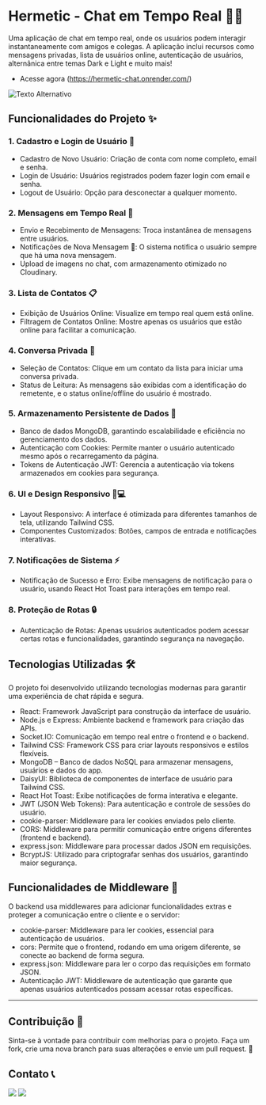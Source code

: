 # Hermetic - Chat em Tempo Real 🚀💬
Uma aplicação de chat em tempo real, onde os usuários podem interagir instantaneamente com amigos e colegas. A aplicação inclui recursos como mensagens privadas, lista de usuários online, autenticação de usuários, alternânica entre temas Dark e Light e muito mais! 
- Acesse agora (https://hermetic-chat.onrender.com/)

![Texto Alternativo](https://i.imgur.com/UtTwyU9.png)

## Funcionalidades do Projeto ✨
### 1. Cadastro e Login de Usuário 🔑
- Cadastro de Novo Usuário: Criação de conta com nome completo, email e senha.
- Login de Usuário: Usuários registrados podem fazer login com email e senha.
- Logout de Usuário: Opção para desconectar a qualquer momento.
### 2. Mensagens em Tempo Real 💬
- Envio e Recebimento de Mensagens: Troca instantânea de mensagens entre usuários.
- Notificações de Nova Mensagem 🔔: O sistema notifica o usuário sempre que há uma nova mensagem.
- Upload de imagens no chat, com armazenamento otimizado no Cloudinary.
### 3. Lista de Contatos 📋
- Exibição de Usuários Online: Visualize em tempo real quem está online.
- Filtragem de Contatos Online: Mostre apenas os usuários que estão online para facilitar a comunicação.
### 4. Conversa Privada 💌
- Seleção de Contatos: Clique em um contato da lista para iniciar uma conversa privada.
- Status de Leitura: As mensagens são exibidas com a identificação do remetente, e o status online/offline do usuário é mostrado.
### 5. Armazenamento Persistente de Dados 💾
- Banco de dados MongoDB, garantindo escalabilidade e eficiência no gerenciamento dos dados.
- Autenticação com Cookies: Permite manter o usuário autenticado mesmo após o recarregamento da página.
- Tokens de Autenticação JWT: Gerencia a autenticação via tokens armazenados em cookies para segurança.
### 6. UI e Design Responsivo 📱💻
- Layout Responsivo: A interface é otimizada para diferentes tamanhos de tela, utilizando Tailwind CSS.
- Componentes Customizados: Botões, campos de entrada e notificações interativas.
### 7. Notificações de Sistema ⚡
- Notificação de Sucesso e Erro: Exibe mensagens de notificação para o usuário, usando React Hot Toast para interações em tempo real.
### 8. Proteção de Rotas 🔒
- Autenticação de Rotas: Apenas usuários autenticados podem acessar certas rotas e funcionalidades, garantindo segurança na navegação.

## Tecnologias Utilizadas 🛠️
O projeto foi desenvolvido utilizando tecnologias modernas para garantir uma experiência de chat rápida e segura.

- React: Framework JavaScript para construção da interface de usuário.
- Node.js e Express: Ambiente backend e framework para criação das APIs.
- Socket.IO: Comunicação em tempo real entre o frontend e o backend.
- Tailwind CSS: Framework CSS para criar layouts responsivos e estilos flexíveis.
- MongoDB – Banco de dados NoSQL para armazenar mensagens, usuários e dados do app.
- DaisyUI: Biblioteca de componentes de interface de usuário para Tailwind CSS.
- React Hot Toast: Exibe notificações de forma interativa e elegante.
- JWT (JSON Web Tokens): Para autenticação e controle de sessões do usuário.
- cookie-parser: Middleware para ler cookies enviados pelo cliente.
- CORS: Middleware para permitir comunicação entre origens diferentes (frontend e backend).
- express.json: Middleware para processar dados JSON em requisições.
- BcryptJS: Utilizado para criptografar senhas dos usuários, garantindo maior segurança.

## Funcionalidades de Middleware 🔧
O backend usa middlewares para adicionar funcionalidades extras e proteger a comunicação entre o cliente e o servidor:

- cookie-parser: Middleware para ler cookies, essencial para autenticação de usuários.
- cors: Permite que o frontend, rodando em uma origem diferente, se conecte ao backend de forma segura.
- express.json: Middleware para ler o corpo das requisições em formato JSON.
- Autenticação JWT: Middleware de autenticação que garante que apenas usuários autenticados possam acessar rotas específicas.

---

##  Contribuição 🤝

Sinta-se à vontade para contribuir com melhorias para o projeto. Faça um fork, crie uma nova branch para suas alterações e envie um pull request. 🙌 

## Contato 📞 

<div>
    <a href="https://www.linkedin.com/in/ribeirothales/" target="_blank"><img src="https://img.shields.io/badge/LinkedIn-0077B5?style=for-the-badge&logo=linkedin&logoColor=white" target="_blank"></a>
    <a href="mailto:thales.o.ribeiro@gmail.com" target="_blank"><img src="https://img.shields.io/badge/Gmail-D14836?style=for-the-badge&logo=gmail&logoColor=white" target="_blank"></a>
</div>
